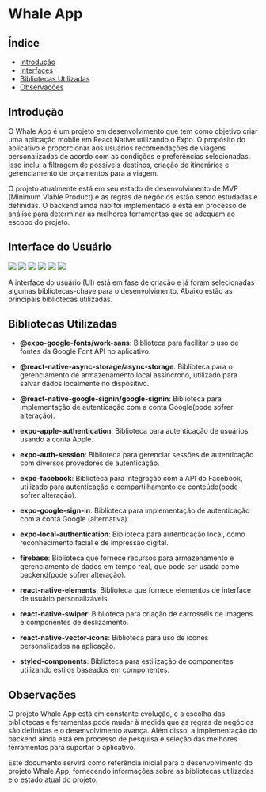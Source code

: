 # Whale App


## Índice

<ul>
  <a href="#introdução"><li>Introdução</li></a>
  <a href="#interface-do-usuário"><li>Interfaces</li></a>
  <a href="#bibliotecas-utilizadas"><li>Bibliotecas Utilizadas</li></a>
  <a href="#observações"><li>Observações</li></a>

</ul>

## Introdução

O Whale App é um projeto em desenvolvimento que tem como objetivo criar uma aplicação mobile em React Native utilizando o Expo. O propósito do aplicativo é proporcionar aos usuários recomendações de viagens personalizadas de acordo com as condições e preferências selecionadas. Isso inclui a filtragem de possíveis destinos, criação de itinerários e gerenciamento de orçamentos para a viagem.

O projeto atualmente está em seu estado de desenvolvimento de MVP (Minimum Viable Product) e as regras de negócios estão sendo estudadas e definidas. O backend ainda não foi implementado e está em processo de análise para determinar as melhores ferramentas que se adequam ao escopo do projeto.

## Interface do Usuário

![](https://github.com/gcsbruno/whaleapp/assets/72214347/cf6e8a29-dbd6-4017-87ed-c518f4a8a3e5)
![](https://github.com/gcsbruno/whaleapp/assets/72214347/e6665477-6fa9-4219-ba33-cbddff858907)
![](https://github.com/gcsbruno/whaleapp/assets/72214347/bb0b68d0-ba13-4659-be3a-b5d45ec0ec06)
![](https://github.com/gcsbruno/whaleapp/assets/72214347/6709c0eb-d7b1-43a0-a338-fea201d99547)
![](https://github.com/gcsbruno/whaleapp/assets/72214347/d6baede7-41bb-4675-9502-e7e609d1ff68)
![](https://github.com/gcsbruno/whaleapp/assets/72214347/85c58917-09dc-40b8-969f-623291cb421d)

A interface do usuário (UI) está em fase de criação e já foram selecionadas algumas bibliotecas-chave para o desenvolvimento. Abaixo estão as principais bibliotecas utilizadas.

## Bibliotecas Utilizadas

- **@expo-google-fonts/work-sans**: Biblioteca para facilitar o uso de fontes da Google Font API no aplicativo.

- **@react-native-async-storage/async-storage**: Biblioteca para o gerenciamento de armazenamento local assíncrono, utilizado para salvar dados localmente no dispositivo.

- **@react-native-google-signin/google-signin**: Biblioteca para implementação de autenticação com a conta Google(pode sofrer alteração).

- **expo-apple-authentication**: Biblioteca para autenticação de usuários usando a conta Apple.

- **expo-auth-session**: Biblioteca para gerenciar sessões de autenticação com diversos provedores de autenticação.

- **expo-facebook**: Biblioteca para integração com a API do Facebook, utilizado para autenticação e compartilhamento de conteúdo(pode sofrer alteração).

- **expo-google-sign-in**: Biblioteca para implementação de autenticação com a conta Google (alternativa).

- **expo-local-authentication**: Biblioteca para autenticação local, como reconhecimento facial e de impressão digital.

- **firebase**: Biblioteca que fornece recursos para armazenamento e gerenciamento de dados em tempo real, que pode ser usada como backend(pode sofrer alteração).

- **react-native-elements**: Biblioteca que fornece elementos de interface de usuário personalizáveis.

- **react-native-swiper**: Biblioteca para criação de carrosséis de imagens e componentes de deslizamento.

- **react-native-vector-icons**: Biblioteca para uso de ícones personalizados na aplicação.

- **styled-components**: Biblioteca para estilização de componentes utilizando estilos baseados em componentes.

## Observações

O projeto Whale App está em constante evolução, e a escolha das bibliotecas e ferramentas pode mudar à medida que as regras de negócios são definidas e o desenvolvimento avança. Além disso, a implementação do backend ainda está em processo de pesquisa e seleção das melhores ferramentas para suportar o aplicativo.

Este documento servirá como referência inicial para o desenvolvimento do projeto Whale App, fornecendo informações sobre as bibliotecas utilizadas e o estado atual do projeto.
